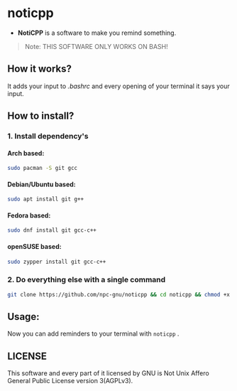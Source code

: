# noticpp
- **NotiCPP** is a software to make you remind something.

> Note: THIS SOFTWARE ONLY WORKS ON BASH! 
## How it works?
It adds your input to *.bashrc* and every opening of your terminal it says your input.

## How to install?

### 1. Install dependency's
#### Arch based:
```bash
sudo pacman -S git gcc
```
#### Debian/Ubuntu based:
```bash
sudo apt install git g++
```
#### Fedora based:
```bash
sudo dnf install git gcc-c++
```
#### openSUSE based:
```bash
sudo zypper install git gcc-c++
```

### 2. Do everything else with a single command
```bash
git clone https://github.com/npc-gnu/noticpp && cd noticpp && chmod +x install && ./install
```

## Usage:
Now you can add reminders to your terminal with `noticpp` .

## LICENSE

This software and every part of it licensed by GNU is Not Unix Affero General Public License version 3(AGPLv3).
